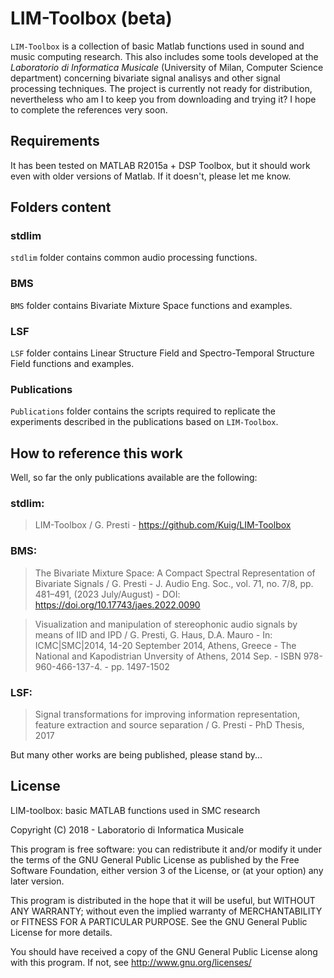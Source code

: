 # LIM-Toolbox (beta)

`LIM-Toolbox` is a collection of basic Matlab functions used in sound and music computing research. This also includes some tools developed at the *Laboratorio di Informatica Musicale* (University of Milan, Computer Science department) concerning bivariate signal analisys and other signal processing techniques. The project is currently not ready for distribution, nevertheless who am I to keep you from downloading and trying it?
I hope to complete the references very soon.

## Requirements

It has been tested on MATLAB R2015a + DSP Toolbox, but it should work even with older versions of Matlab. If it doesn't, please let me know.

## Folders content

### stdlim

`stdlim` folder contains common audio processing functions.

### BMS

`BMS` folder contains Bivariate Mixture Space functions and examples.

### LSF

`LSF` folder contains Linear Structure Field and Spectro-Temporal Structure Field functions and examples.

### Publications

`Publications` folder contains the scripts required to replicate the experiments described in the publications based on `LIM-Toolbox`.

## How to reference this work

Well, so far the only publications available are the following:

### stdlim:
> LIM-Toolbox / G. Presti - https://github.com/Kuig/LIM-Toolbox

### BMS:
> The Bivariate Mixture Space: A Compact Spectral Representation of Bivariate Signals / G. Presti - J. Audio Eng. Soc., vol. 71, no. 7/8, pp. 481–491, (2023 July/August) - DOI: https://doi.org/10.17743/jaes.2022.0090

> Visualization and manipulation of stereophonic audio signals by means of IID and IPD / G. Presti, G. Haus, D.A. Mauro - In: ICMC|SMC|2014, 14-20 September 2014, Athens, Greece - The National and Kapodistrian Unversity of Athens, 2014 Sep. - ISBN 978-960-466-137-4. - pp. 1497-1502

### LSF:
> Signal transformations for improving information representation, feature extraction and source separation / G. Presti - PhD Thesis, 2017


But many other works are being published, please stand by...

## License

LIM-toolbox: basic MATLAB functions used in SMC research

Copyright (C) 2018 - Laboratorio di Informatica Musicale

This program is free software: you can redistribute it and/or modify
it under the terms of the GNU General Public License as published by
the Free Software Foundation, either version 3 of the License, or
(at your option) any later version.

This program is distributed in the hope that it will be useful,
but WITHOUT ANY WARRANTY; without even the implied warranty of
MERCHANTABILITY or FITNESS FOR A PARTICULAR PURPOSE.  See the
GNU General Public License for more details.

You should have received a copy of the GNU General Public License
along with this program.  If not, see <http://www.gnu.org/licenses/>
